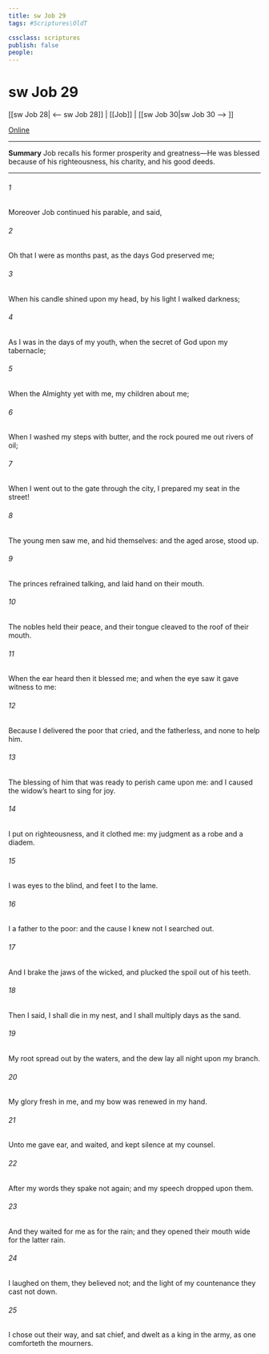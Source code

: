 ```yaml
---
title: sw Job 29
tags: #Scriptures\OldT

cssclass: scriptures
publish: false
people:
---
```


# sw Job 29
[[sw Job 28| <-- sw Job 28]] | [[Job]] | [[sw Job 30|sw Job 30 --> ]]

[Online](https://churchofjesuschrist.org/study/scriptures/ot/job/29?lang=eng)

---
__Summary__
Job recalls his former prosperity and greatness—He was blessed because of his righteousness, his charity, and his good deeds.

---
###### 1 
Moreover Job continued his parable, and said,

###### 2 
Oh that I were as  months past, as  the days  God preserved me;

###### 3 
When his candle shined upon my head,  by his light I walked  darkness;

###### 4 
As I was in the days of my youth, when the secret of God  upon my tabernacle;

###### 5 
When the Almighty  yet with me,  my children  about me;

###### 6 
When I washed my steps with butter, and the rock poured me out rivers of oil;

###### 7 
When I went out to the gate through the city,  I prepared my seat in the street!

###### 8 
The young men saw me, and hid themselves: and the aged arose,  stood up.

###### 9 
The princes refrained talking, and laid  hand on their mouth.

###### 10 
The nobles held their peace, and their tongue cleaved to the roof of their mouth.

###### 11 
When the ear heard  then it blessed me; and when the eye saw  it gave witness to me:

###### 12 
Because I delivered the poor that cried, and the fatherless, and  none to help him.

###### 13 
The blessing of him that was ready to perish came upon me: and I caused the widow’s heart to sing for joy.

###### 14 
I put on righteousness, and it clothed me: my judgment  as a robe and a diadem.

###### 15 
I was eyes to the blind, and feet  I to the lame.

###### 16 
I  a father to the poor: and the cause  I knew not I searched out.

###### 17 
And I brake the jaws of the wicked, and plucked the spoil out of his teeth.

###### 18 
Then I said, I shall die in my nest, and I shall multiply  days as the sand.

###### 19 
My root  spread out by the waters, and the dew lay all night upon my branch.

###### 20 
My glory  fresh in me, and my bow was renewed in my hand.

###### 21 
Unto me  gave ear, and waited, and kept silence at my counsel.

###### 22 
After my words they spake not again; and my speech dropped upon them.

###### 23 
And they waited for me as for the rain; and they opened their mouth wide  for the latter rain.

###### 24 
 I laughed on them, they believed  not; and the light of my countenance they cast not down.

###### 25 
I chose out their way, and sat chief, and dwelt as a king in the army, as one  comforteth the mourners.

